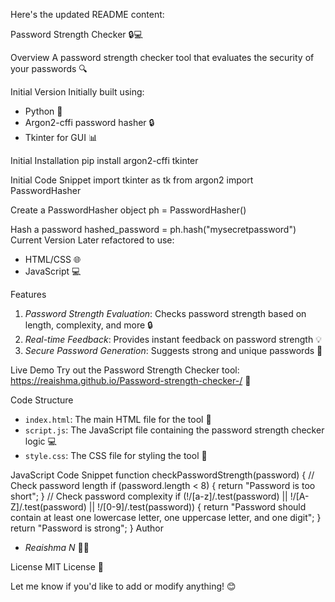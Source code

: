 Here's the updated README content:

Password Strength Checker 🔒💻

Overview
A password strength checker tool that evaluates the security of your passwords 🔍

Initial Version
Initially built using:
- Python 🐍
- Argon2-cffi password hasher 🔒
- Tkinter for GUI 📊

Initial Installation
pip install argon2-cffi tkinter

Initial Code Snippet
import tkinter as tk
from argon2 import PasswordHasher

Create a PasswordHasher object
ph = PasswordHasher()

Hash a password
hashed_password = ph.hash("mysecretpassword")
Current Version
Later refactored to use:
- HTML/CSS 🌐
- JavaScript 💻

Features
1. *Password Strength Evaluation*: Checks password strength based on length, complexity, and more 🔒
2. *Real-time Feedback*: Provides instant feedback on password strength 💡
3. *Secure Password Generation*: Suggests strong and unique passwords 🔑

Live Demo
Try out the Password Strength Checker tool: https://reaishma.github.io/Password-strength-checker-/ 🔗

Code Structure
- `index.html`: The main HTML file for the tool 📄
- `script.js`: The JavaScript file containing the password strength checker logic 💻
- `style.css`: The CSS file for styling the tool 🎨

JavaScript Code Snippet
function checkPasswordStrength(password) {
    // Check password length
    if (password.length < 8) {
        return "Password is too short";
    }
    // Check password complexity
    if (!/[a-z]/.test(password) || !/[A-Z]/.test(password) || !/[0-9]/.test(password)) {
        return "Password should contain at least one lowercase letter, one uppercase letter, and one digit";
    }
    return "Password is strong";
}
Author
- *Reaishma N* 🙋‍♀️

License
MIT License 📄

Let me know if you'd like to add or modify anything! 😊
